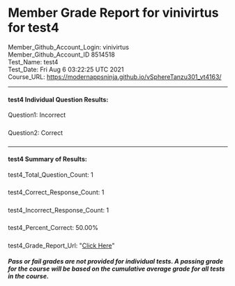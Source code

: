 # Member Grade Report for vinivirtus for test4  
   
Member_Github_Account_Login: vinivirtus  
Member_Github_Account_ID 8514518  
Test_Name: test4  
Test_Date: Fri Aug  6 03:22:25 UTC 2021  
Course_URL: https://modernappsninja.github.io/vSphereTanzu301_vt4163/  
   
---  
#### test4 Individual Question Results:  
Question1: Incorrect  
#####  
Question2: Correct  
#####  
---  
#### test4 Summary of Results:  
test4_Total_Question_Count: 1  
#####  
test4_Correct_Response_Count: 1  
#####  
test4_Incorrect_Response_Count: 1  
#####  
test4_Percent_Correct: 50.00%  
#####  
test4_Grade_Report_Url: "[Click Here](https://github.com/modernappsninjas/vinivirtus/blob/main/static/userdata/courses/vSphereTanzu301_vt4163/grade_report.pr336.test4.md)"
##### Pass or fail grades are not provided for individual tests. A passing grade for the course will be based on the cumulative average grade for all tests in the course.  
